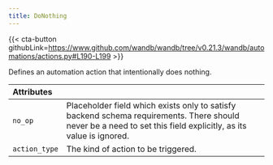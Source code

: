 ```yaml
---
title: DoNothing
---
```


{{< cta-button githubLink=https://www.github.com/wandb/wandb/tree/v0.21.3/wandb/automations/actions.py#L190-L199 >}}

Defines an automation action that intentionally does nothing.

| Attributes |  |
| :--- | :--- |
|  `no_op` |  Placeholder field which exists only to satisfy backend schema requirements. There should never be a need to set this field explicitly, as its value is ignored. |
|  `action_type` |  The kind of action to be triggered. |
